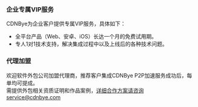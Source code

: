 ### 企业专属VIP服务
CDNBye为企业客户提供专属VIP服务，具体如下：
- 全平台产品（Web、安卓、iOS）长达一个月的免费试用期。
- 专人1对1技术支持，解决集成过程中以及上线后的各种技术问题。

<!--
### 商业广告
目前CDNBye已服务数百家视频网站，平台使用频率高，站长集中，欢迎各大商家投放广告，可投放广告的网页包括控制台(oms.cdnbye.com)、官方文档(docs.cdnbye.com)等。
- 价格：
    - CDNBye控制台横幅广告：800元/月
    - CDNBye控制台右下角弹窗广告：1200元/月
    - 官方文档页脚广告：1200元/月
    
请联系service@cdnbye.com
-->

### 代理加盟
欢迎软件外包公司加盟代理商，推荐客户集成CDNBye P2P加速服务成功后，每单均可提成。
<br>需提供外包相关资质证明和作品案例，详细合作方案请咨询service@cdnbye.com


